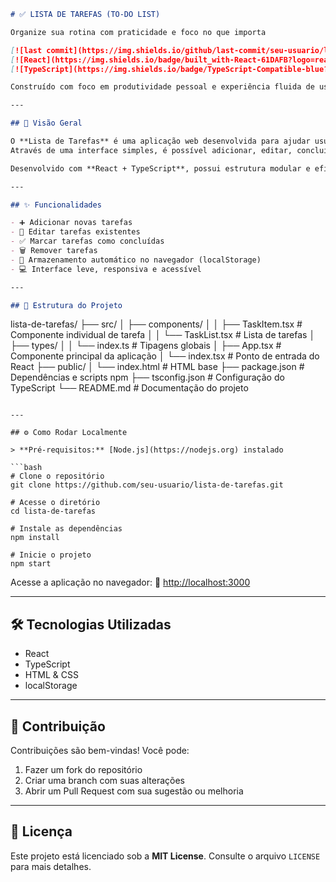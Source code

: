 ```markdown
# ✅ LISTA DE TAREFAS (TO-DO LIST)

Organize sua rotina com praticidade e foco no que importa

[![last commit](https://img.shields.io/github/last-commit/seu-usuario/lista-de-tarefas)](https://github.com/seu-usuario/lista-de-tarefas)
[![React](https://img.shields.io/badge/built_with-React-61DAFB?logo=react)]()
[![TypeScript](https://img.shields.io/badge/TypeScript-Compatible-blue?logo=typescript)]()

Construído com foco em produtividade pessoal e experiência fluida de uso.

---

## 🧠 Visão Geral

O **Lista de Tarefas** é uma aplicação web desenvolvida para ajudar usuários a organizarem suas atividades diárias.  
Através de uma interface simples, é possível adicionar, editar, concluir e excluir tarefas — com armazenamento persistente via `localStorage`.

Desenvolvido com **React + TypeScript**, possui estrutura modular e eficiente.

---

## ✨ Funcionalidades

- ➕ Adicionar novas tarefas  
- 📝 Editar tarefas existentes  
- ✅ Marcar tarefas como concluídas  
- 🗑️ Remover tarefas  
- 💾 Armazenamento automático no navegador (localStorage)  
- 💻 Interface leve, responsiva e acessível  

---

## 🧩 Estrutura do Projeto

```

lista-de-tarefas/
├── src/
│   ├── components/
│   │   ├── TaskItem.tsx      # Componente individual de tarefa
│   │   └── TaskList.tsx      # Lista de tarefas
│   ├── types/
│   │   └── index.ts          # Tipagens globais
│   ├── App.tsx               # Componente principal da aplicação
│   └── index.tsx             # Ponto de entrada do React
├── public/
│   └── index.html            # HTML base
├── package.json              # Dependências e scripts npm
├── tsconfig.json             # Configuração do TypeScript
└── README.md                 # Documentação do projeto

````

---

## ⚙️ Como Rodar Localmente

> **Pré-requisitos:** [Node.js](https://nodejs.org) instalado

```bash
# Clone o repositório
git clone https://github.com/seu-usuario/lista-de-tarefas.git

# Acesse o diretório
cd lista-de-tarefas

# Instale as dependências
npm install

# Inicie o projeto
npm start
````

Acesse a aplicação no navegador:
🔗 [http://localhost:3000](http://localhost:3000)

---

## 🛠️ Tecnologias Utilizadas

* React
* TypeScript
* HTML & CSS
* localStorage

---

## 🤝 Contribuição

Contribuições são bem-vindas!
Você pode:

1. Fazer um fork do repositório
2. Criar uma branch com suas alterações
3. Abrir um Pull Request com sua sugestão ou melhoria

---

## 📄 Licença

Este projeto está licenciado sob a **MIT License**.
Consulte o arquivo `LICENSE` para mais detalhes.

```
